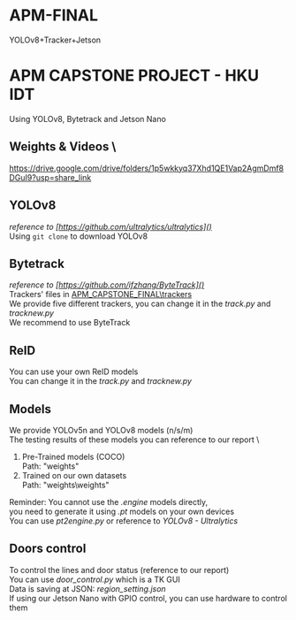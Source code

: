 # APM-FINAL
YOLOv8+Tracker+Jetson
# **APM CAPSTONE PROJECT - HKU IDT**

Using YOLOv8, Bytetrack and Jetson Nano
## Weights & Videos \
https://drive.google.com/drive/folders/1p5wkkyq37Xhd1QE1Vap2AgmDmf8DGuI9?usp=share_link

## YOLOv8
_reference to [https://github.com/ultralytics/ultralytics]()_ \
Using `git clone` to download YOLOv8 

## Bytetrack
_reference to [https://github.com/ifzhang/ByteTrack]()_ \
Trackers' files in [APM_CAPSTONE_FINAL\trackers]() \
We provide five different trackers, you can change it in the _track.py_ and _tracknew.py_ \
We recommend to use ByteTrack

## ReID
You can use your own ReID models \
You can change it in the _track.py_ and _tracknew.py_ 

## Models
We provide YOLOv5n and YOLOv8 models (n/s/m) \
The testing results of these models you can reference to our report \

1. Pre-Trained models (COCO)\
Path: "weights"
2. Trained on our own datasets \
Path: "weights\weights"

Reminder: You cannot use the _.engine_ models directly, \
you need to generate it using _.pt_ models on your own devices \
You can use _pt2engine.py_ or reference to _YOLOv8 - Ultralytics_

## Doors control
To control the lines and door status (reference to our report) \
You can use _door_control.py_ which is a TK GUI \
Data is saving at JSON: _region_setting.json_ \
If using our Jetson Nano with GPIO control, you can use hardware to control them
